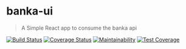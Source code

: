 # banka-ui
> A Simple React app to consume the banka api

[![Build Status](https://travis-ci.com/chuxmykel/banka-ui.svg?branch=develop)](https://travis-ci.com/chuxmykel/banka-ui) [![Coverage Status](https://coveralls.io/repos/github/chuxmykel/banka-ui/badge.svg?branch=develop)](https://coveralls.io/github/chuxmykel/banka-ui?branch=develop) [![Maintainability](https://api.codeclimate.com/v1/badges/970c483b31f09591cd9b/maintainability)](https://codeclimate.com/github/chuxmykel/banka-ui/maintainability) [![Test Coverage](https://api.codeclimate.com/v1/badges/970c483b31f09591cd9b/test_coverage)](https://codeclimate.com/github/chuxmykel/banka-ui/test_coverage)
